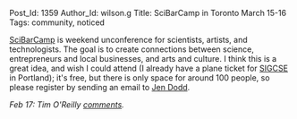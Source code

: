 Post_Id: 1359
Author_Id: wilson.g
Title: SciBarCamp in Toronto March 15-16
Tags: community, noticed

<p><a href="http://www.scibarcamp.org/">SciBarCamp</a> is weekend unconference for scientists, artists, and technologists.  The goal is to create connections between science, entrepreneurs and local businesses, and arts and culture. I think this is a great idea, and wish I could attend (I already have a plane ticket for <a href="http://www.cs.duke.edu/sigcse08/">SIGCSE</a> in Portland); it's free, but there is only space for around 100 people, so please register by sending an email to <a href="mailto:dodd.jen@gmail.com">Jen Dodd</a>.</p>
<p><em>Feb 17: Tim O'Reilly <a href="http://radar.oreilly.com/2008/02/science-bar-camp-in-toronto.html">comments</a>.</em></p>
